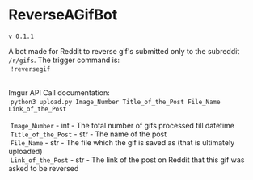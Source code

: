 # ReverseAGifBot
`v 0.1.1`

A bot made for Reddit to reverse gif's submitted only to the subreddit `/r/gifs`. The trigger command is:<br/>
&nbsp;`!reversegif`<br/><br/>

Imgur API Call documentation:<br>
&nbsp;`python3 upload.py Image_Number Title_of_the_Post File_Name Link_of_the_Post`<br/><br/>
&nbsp;`Image_Number` - int - The total number of gifs processed till datetime<br/>
&nbsp;`Title_of_the_Post` - str - The name of the post<br/>
&nbsp;`File_Name` - str - The file which the gif is saved as (that is ultimately uploaded)<br/>
&nbsp;`Link_of_the_Post` - str - The link of the post on Reddit that this gif was asked to be reversed
